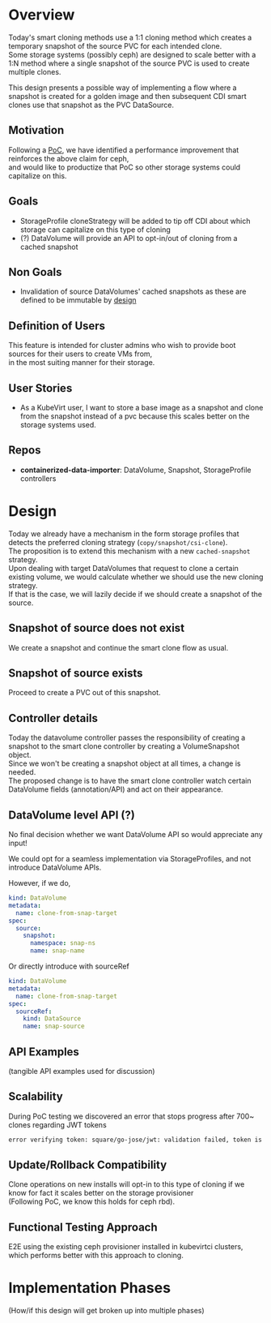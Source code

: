 # Overview
Today's smart cloning methods use a 1:1 cloning method which creates a temporary snapshot of the source PVC for each intended clone.  
Some storage systems (possibly ceph) are designed to scale better with a 1:N method where a single snapshot of the source PVC is used to create multiple clones.  

This design presents a possible way of implementing a flow where a snapshot is created for a golden image and then subsequent CDI smart clones use that snapshot as the PVC DataSource.

## Motivation
Following a [PoC](https://github.com/kubevirt/containerized-data-importer/pull/2355), we have identified a performance improvement that reinforces the above claim for ceph,  
and would like to productize that PoC so other storage systems could capitalize on this.

## Goals
* StorageProfile cloneStrategy will be added to tip off CDI about which storage can capitalize on this type of cloning
* (?) DataVolume will provide an API to opt-in/out of cloning from a cached snapshot

## Non Goals
* Invalidation of source DataVolumes' cached snapshots as these are defined to be immutable by [design](https://github.com/kubevirt/community/blob/main/design-proposals/golden-image-delivery-and-update-pipeline.md?plain=1#L11)

## Definition of Users
This feature is intended for cluster admins who wish to provide boot sources for their users to create VMs from,  
in the most suiting manner for their storage.

## User Stories
* As a KubeVirt user, I want to store a base image as a snapshot and clone from the snapshot instead of a pvc because this scales better on the storage systems used.

## Repos
* **containerized-data-importer**: DataVolume, Snapshot, StorageProfile controllers

# Design
Today we already have a mechanism in the form storage profiles that detects the preferred cloning strategy (`copy/snapshot/csi-clone`).  
The proposition is to extend this mechanism with a new `cached-snapshot` strategy.  
Upon dealing with target DataVolumes that request to clone a certain existing volume, we would calculate whether we should use the new cloning strategy.  
If that is the case, we will lazily decide if we should create a snapshot of the source.

## Snapshot of source does not exist
We create a snapshot and continue the smart clone flow as usual.

## Snapshot of source exists
Proceed to create a PVC out of this snapshot.

## Controller details
Today the datavolume controller passes the responsibility of creating a snapshot to the smart clone controller by creating a VolumeSnapshot object.  
Since we won't be creating a snapshot object at all times, a change is needed.  
The proposed change is to have the smart clone controller watch certain DataVolume fields (annotation/API) and act on their appearance.

## DataVolume level API (?)
No final decision whether we want DataVolume API so would appreciate any input!

We could opt for a seamless implementation via StorageProfiles,
and not introduce DataVolume APIs.

However, if we do,
```yaml
kind: DataVolume
metadata:
  name: clone-from-snap-target
spec:
  source:
    snapshot:
      namespace: snap-ns
      name: snap-name
```
Or directly introduce with sourceRef
```yaml
kind: DataVolume
metadata:
  name: clone-from-snap-target
spec:
  sourceRef:
    kind: DataSource
    name: snap-source
```


## API Examples
(tangible API examples used for discussion)

## Scalability
During PoC testing we discovered an error that stops progress after 700~ clones regarding JWT tokens
```bash
error verifying token: square/go-jose/jwt: validation failed, token is expired (exp)
```

## Update/Rollback Compatibility
Clone operations on new installs will opt-in to this type of cloning if we know for fact it scales better on the storage provisioner  
(Following PoC, we know this holds for ceph rbd).

## Functional Testing Approach
E2E using the existing ceph provisioner installed in kubevirtci clusters,
which performs better with this approach to cloning.

# Implementation Phases
(How/if this design will get broken up into multiple phases)
